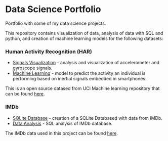 # Data Science Portfolio
Portfolio with some of my data science projects.

This repository contains visualization of data, analysis of data with SQL and python, and creation of machine learning models for the following datasets:

### Human Activity Recognition (HAR)
- [Signals Visualization](https://github.com/catarina-mtpires/data-science/blob/main/HAR/Data%20Visualization.ipynb) - analysis and visualization of accelerometer and gyroscope signals.
- [Machine Learning](https://github.com/catarina-mtpires/data-science/blob/main/HAR/Machine%20Learning.ipynb) - model to predict the activity an individual is performing based on inertial signals embedded in smartphones.  

This is an open source datased from UCI Machine learning repository that can be found [here](https://archive.ics.uci.edu/ml/datasets/human+activity+recognition+using+smartphones).

### IMDb 
- [SQLite Database](https://github.com/catarina-mtpires/data-science/blob/main/IMDb/Create%20SQLite3%20Database.ipynb) - creation of a SQLite Databased with data from IMDb.
- [Data Analysis](https://github.com/catarina-mtpires/data-science/blob/main/IMDb/Data%20Analysis.ipynb) - SQL analysis of IMDb database. 

The IMDb data used in this project can be found [here](https://www.imdb.com/interfaces/).
